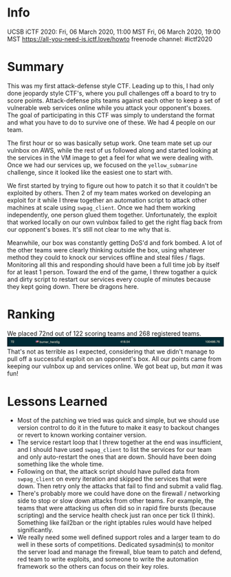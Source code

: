 # Info
UCSB iCTF 2020:
Fri, 06 March 2020, 11:00 MST  Fri, 06 March 2020, 19:00 MST
https://all-you-need-is.ictf.love/howto
freenode channel: #ictf2020

# Summary
This was my first attack-defense style CTF. Leading up to this, I had only done jeopardy style CTF's, where you pull challenges off a board to try to score points. Attack-defense pits teams against each other to keep a set of vulnerable web services online while you attack your opponent's boxes. The goal of participating in this CTF was simply to understand the format and what you have to do to survive one of these. We had 4 people on our team.

The first hour or so was basically setup work. One team mate set up our vulnbox on AWS, while the rest of us followed along and started looking at the services in the VM image to get a feel for what we were dealing with. Once we had our services up, we focused on the `yellow_submarine` challenge, since it looked like the easiest one to start with.

We first started by trying to figure out how to patch it so that it couldn't be exploited by others. Then 2 of my team mates worked on developing an exploit for it while I threw together an automation script to attack other machines at scale using `swpag_client`. Once we had them working independently, one person glued them together. Unfortunately, the exploit that worked locally on our own vulnbox failed to get the right flag back from our opponent's boxes. It's still not clear to me why that is.

Meanwhile, our box was constantly getting DoS'd and fork bombed. A lot of the other teams were clearly thinking outside the box, using whatever method they could to knock our services offline and steal files / flags. Monitoring all this and responding should have been a full time job by itself for at least 1 person. Toward the end of the game, I threw togather a quick and dirty script to restart our services every couple of minutes because they kept going down. There be dragons here.

# Ranking
We placed 72nd out of 122 scoring teams and 268 registered teams.
![](ranking.png)
That's not as terrible as I expected, considering that we didn't manage to pull off a successful exploit on an opponent's box. All our points came from keeping our vulnbox up and services online. We got beat up, but _man_ it was fun!

# Lessons Learned
* Most of the patching we tried was quick and simple, but we should use version control to do it in the future to make it easy to backout changes or revert to known working container version.
* The service restart loop that I threw together at the end was insufficient, and I should have used `swpag_client` to list the services for our team and only auto-restart the ones that are down. Should have been doing something like the whole time.
* Following on that, the attack script should have pulled data from `swpag_client` on every iteration and skipped the services that were down. Then retry only the attacks that fail to find and submit a valid flag.
* There's probably more we could have done on the firewall / networking side to stop or slow down attacks from other teams. For example, the teams that were attacking us often did so in rapid fire bursts (because scripting) and the service health check just ran once per tick (I think). Something like fail2ban or the right iptables rules would have helped significantly.
* We really need some well defined support roles and a larger team to do well in these sorts of competitions. Dedicated sysadmin(s) to monitor the server load and manage the firewall, blue team to patch and defend, red team to write exploits, and someone to write the automation framework so the others can focus on their key roles.

